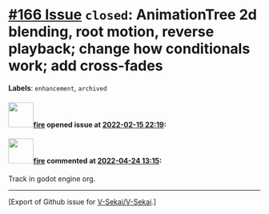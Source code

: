 # [\#166 Issue](https://github.com/V-Sekai/V-Sekai/issues/166) `closed`: AnimationTree 2d blending, root motion, reverse playback; change how conditionals work; add cross-fades
**Labels**: `enhancement`, `archived`


#### <img src="https://avatars.githubusercontent.com/u/32321?u=c2e06a3d2b49a467aa907e54aa259516440267cc&v=4" width="50">[fire](https://github.com/fire) opened issue at [2022-02-15 22:19](https://github.com/V-Sekai/V-Sekai/issues/166):



#### <img src="https://avatars.githubusercontent.com/u/32321?u=c2e06a3d2b49a467aa907e54aa259516440267cc&v=4" width="50">[fire](https://github.com/fire) commented at [2022-04-24 13:15](https://github.com/V-Sekai/V-Sekai/issues/166#issuecomment-1107839882):

Track in godot engine org.


-------------------------------------------------------------------------------



[Export of Github issue for [V-Sekai/V-Sekai](https://github.com/V-Sekai/V-Sekai).]
